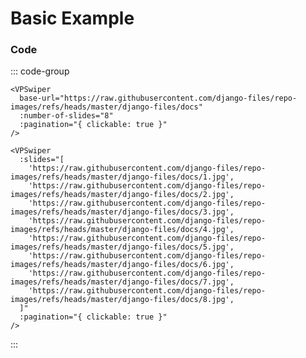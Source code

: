 # Basic Example

<!--@include: ./parts/links.md-->

<VPSwiper
base-url="https://raw.githubusercontent.com/django-files/repo-images/refs/heads/master/django-files/docs"
:number-of-slides="8"
:pagination="{ clickable: true }"
/>

### Code

::: code-group

```vue [Dynamic URLs ~vscode-icons:file-type-codekit~]
<VPSwiper
  base-url="https://raw.githubusercontent.com/django-files/repo-images/refs/heads/master/django-files/docs"
  :number-of-slides="8"
  :pagination="{ clickable: true }"
/>
```

```vue [Slides ~vscode-icons:file-type-text~]
<VPSwiper
  :slides="[
    'https://raw.githubusercontent.com/django-files/repo-images/refs/heads/master/django-files/docs/1.jpg',
    'https://raw.githubusercontent.com/django-files/repo-images/refs/heads/master/django-files/docs/2.jpg',
    'https://raw.githubusercontent.com/django-files/repo-images/refs/heads/master/django-files/docs/3.jpg',
    'https://raw.githubusercontent.com/django-files/repo-images/refs/heads/master/django-files/docs/4.jpg',
    'https://raw.githubusercontent.com/django-files/repo-images/refs/heads/master/django-files/docs/5.jpg',
    'https://raw.githubusercontent.com/django-files/repo-images/refs/heads/master/django-files/docs/6.jpg',
    'https://raw.githubusercontent.com/django-files/repo-images/refs/heads/master/django-files/docs/7.jpg',
    'https://raw.githubusercontent.com/django-files/repo-images/refs/heads/master/django-files/docs/8.jpg',
  ]"
  :pagination="{ clickable: true }"
/>
```

:::
